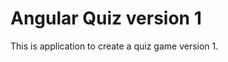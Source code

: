 Angular Quiz version 1
==============================
This is application to create a quiz game version 1.
